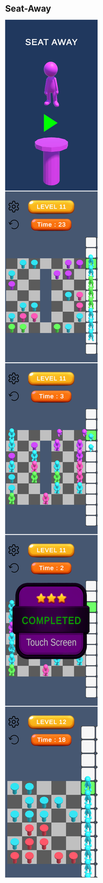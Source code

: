 # Seat-Away


<img src="Recordings/i0.jpg" width =300 height = 550>
<img src="Recordings/i1.jpg" width =300 height = 550>
<img src="Recordings/i2.jpg" width =300 height = 550>
<img src="Recordings/i3.jpg" width =300 height = 550>
<img src="Recordings/i4.jpg" width =300 height = 550>
